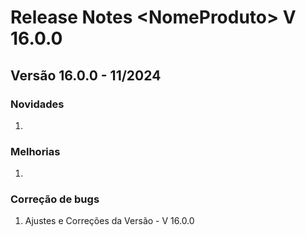 # Release Notes \<NomeProduto> V 16.0.0

## **Versão 16.0.0 - 11/2024**

### **Novidades**

1.

### Melhorias&#x20;

1.

### Correção de bugs

1. Ajustes e Correções da Versão - V 16.0.0

